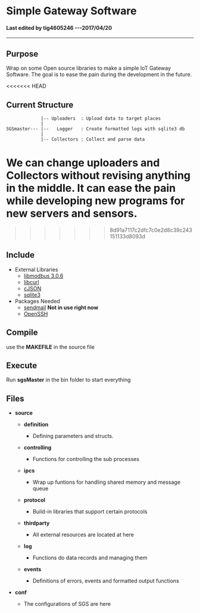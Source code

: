 # Simple Gateway Software

#### Last edited by tig4605246 ---2017/04/20
---------------------------------------


## Purpose

  Wrap on some Open source libraries to make a simple IoT Gateway Software.
  The goal is to ease the pain during the development in the future.

<<<<<<< HEAD

## Current Structure

                 |-- Uploaders  : Upload data to target places
                 |
    SGSmaster--- |--   Logger   : Create formatted logs with sqlite3 db
                 |
                 |-- Collectors : Collect and parse data

  We can change uploaders and Collectors without revising anything in the middle.
  It can ease the pain while developing new programs for new servers and sensors.
=======
>>>>>>> 8d91a7117c2dfc7c0e2d8c39c243151133d8093d

## Include

* External Libraries
  * [libmodbus 3.0.6](https://github.com/stephane/libmodbus)
  * [libcurl](https://curl.haxx.se/)
  * [cJSON](https://github.com/DaveGamble/cJSON)
  * [sqlite3](https://www.sqlite.org/download.html)
* Packages Needed
  * [sendmail](https://www.proofpoint.com/us/products/sendmail-sentrion) __Not in use right now__
  * [OpenSSH](https://www.openssh.com/)

## Compile

  use the __MAKEFILE__ in the source file

## Execute

  Run __sgsMaster__ in the bin folder to start everything

## Files

* __source__

  * __definition__
    * Defining parameters and structs.

  * __controlling__
    * Functions for controlling the sub processes

  * __ipcs__
    * Wrap up funtions for handling shared memory and message queue

  * __protocol__
    * Build-in libraries that support certain protocols

  * __thirdparty__
    * All external resources are located at here

  * __log__
    * Functions do data records and managing them

  * __events__
    * Definitions of errors, events and formatted output functions

* __conf__

  * The configurations of SGS are here
